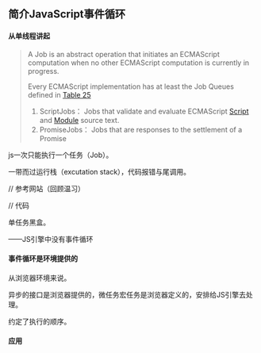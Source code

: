 ## 简介JavaScript事件循环

#### 从单线程讲起

> A Job is an abstract operation that initiates an ECMAScript computation when no other ECMAScript computation is currently in progress. 
>
> Every ECMAScript implementation has at least the Job Queues defined in [Table 25](https://tc39.github.io/ecma262/#table-26) 
>
> 1. ScriptJobs： Jobs that validate and evaluate ECMAScript [Script](https://tc39.github.io/ecma262/#prod-Script) and [Module](https://tc39.github.io/ecma262/#prod-Module) source text.
> 2. PromiseJobs： Jobs that are responses to the settlement of a Promise
>
> [ES2019, Jobs and Job Queues]: https://tc39.github.io/ecma262/#sec-jobs-and-job-queues

js一次只能执行一个任务（Job）。

一带而过运行栈（excutation stack），代码报错与尾调用。

// 参考网站（回顾温习）

// 代码

单任务黑盒。

——JS引擎中没有事件循环

#### 事件循环是环境提供的

从浏览器环境来说。

异步的接口是浏览器提供的，微任务宏任务是浏览器定义的，安排给JS引擎去处理。

约定了执行的顺序。

#### 应用



